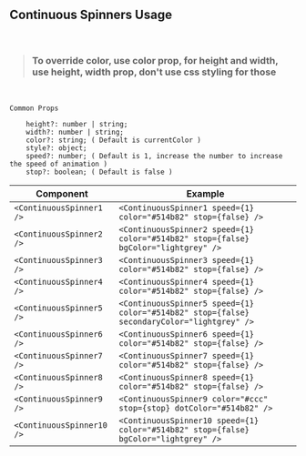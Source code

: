 ## Continuous Spinners Usage

<br />

> ### To override **color**, use **color** prop, for **height** and **width**, use **height**, **width** prop, don't use css styling for those
</br >

```
Common Props

    height?: number | string;
    width?: number | string;
    color?: string; ( Default is currentColor )
    style?: object;
    speed?: number; ( Default is 1, increase the number to increase the speed of animation )
    stop?: boolean; ( Default is false )

```

|  Component  | Example |
| ------------- | ------------- |
| ```<ContinuousSpinner1 />```  | ```<ContinuousSpinner1 speed={1} color="#514b82" stop={false} />```  |
| ```<ContinuousSpinner2 />```  | ```<ContinuousSpinner2 speed={1} color="#514b82" stop={false} bgColor="lightgrey" />```  |
| ```<ContinuousSpinner3 />```  | ```<ContinuousSpinner3 speed={1} color="#514b82" stop={false} />```  |
| ```<ContinuousSpinner4 />```  | ```<ContinuousSpinner4 speed={1} color="#514b82" stop={false} />```  |
| ```<ContinuousSpinner5 />```  | ```<ContinuousSpinner5 speed={1} color="#514b82" stop={false} secondaryColor="lightgrey" />```  |
| ```<ContinuousSpinner6 />```  | ```<ContinuousSpinner6 speed={1} color="#514b82" stop={false} />```  |
| ```<ContinuousSpinner7 />```  | ```<ContinuousSpinner7 speed={1} color="#514b82" stop={false} />```  |
| ```<ContinuousSpinner8 />```  | ```<ContinuousSpinner8 speed={1} color="#514b82" stop={false} />```  |
| ```<ContinuousSpinner9 />```  | ```<ContinuousSpinner9 color="#ccc" stop={stop} dotColor="#514b82" />```  |
| ```<ContinuousSpinner10 />```  | ```<ContinuousSpinner10 speed={1} color="#514b82" stop={false} bgColor="lightgrey" />```  |
